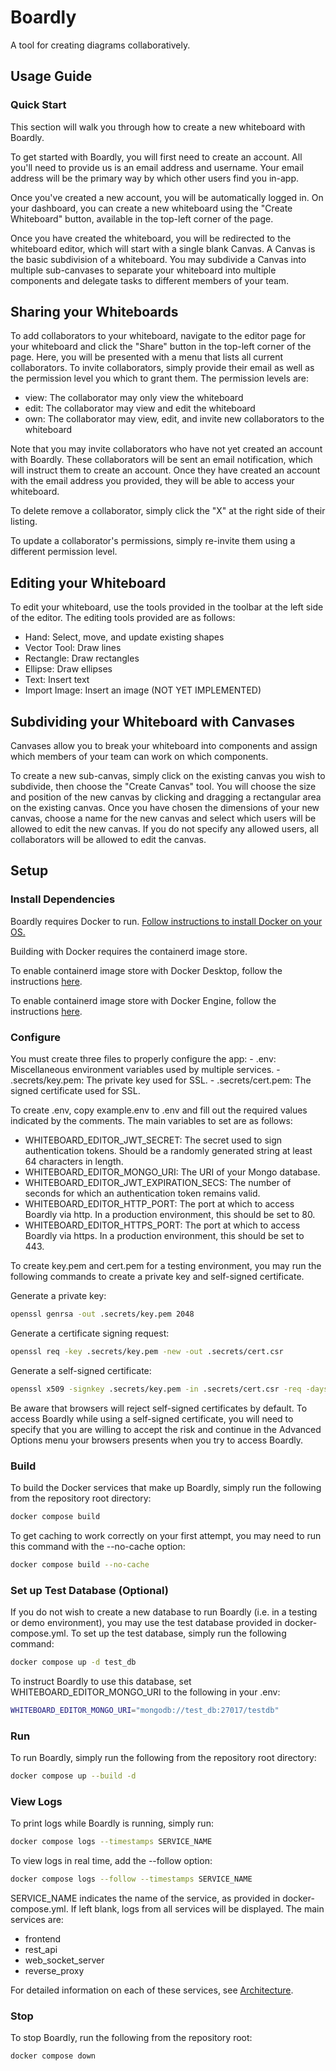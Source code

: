 # Boardly

A tool for creating diagrams collaboratively.

## Usage Guide

### Quick Start

This section will walk you through how to create a new whiteboard with Boardly.

To get started with Boardly, you will first need to create an account. All
you'll need to provide us is an email address and username. Your email address
will be the primary way by which other users find you in-app.

Once you've created a new account, you will be automatically logged in. On your
dashboard, you can create a new whiteboard using the "Create Whiteboard" button,
available in the top-left corner of the page.

Once you have created the whiteboard, you will be redirected to the whiteboard
editor, which will start with a single blank Canvas. A Canvas is the basic
subdivision of a whiteboard. You may subdivide a Canvas into multiple
sub-canvases to separate your whiteboard into multiple components and delegate
tasks to different members of your team.

## Sharing your Whiteboards

To add collaborators to your whiteboard, navigate to the editor page for your
whiteboard and click the "Share" button in the top-left corner of the page.
Here, you will be presented with a menu that lists all current collaborators. To
invite collaborators, simply provide their email as well as the permission level
you which to grant them. The permission levels are:

- view: The collaborator may only view the whiteboard
- edit: The collaborator may view and edit the whiteboard
- own: The collaborator may view, edit, and invite new collaborators to the
whiteboard

Note that you may invite collaborators who have not yet created an account with
Boardly. These collaborators will be sent an email notification, which will
instruct them to create an account. Once they have created an account with the
email address you provided, they will be able to access your whiteboard.

To delete remove a collaborator, simply click the "X" at the right side of their
listing.

To update a collaborator's permissions, simply re-invite them using a different
permission level.

## Editing your Whiteboard

To edit your whiteboard, use the tools provided in the toolbar at the left side
of the editor. The editing tools provided are as follows:

- Hand: Select, move, and update existing shapes
- Vector Tool: Draw lines
- Rectangle: Draw rectangles
- Ellipse: Draw ellipses
- Text: Insert text
- Import Image: Insert an image (NOT YET IMPLEMENTED)

## Subdividing your Whiteboard with Canvases

Canvases allow you to break your whiteboard into components and assign which
members of your team can work on which components.

To create a new sub-canvas, simply click on the existing canvas you wish to
subdivide, then choose the "Create Canvas" tool. You will choose the size and
position of the new canvas by clicking and dragging a rectangular area on the
existing canvas. Once you have chosen the dimensions of your new canvas, choose
a name for the new canvas and select which users will be allowed to edit the new
canvas. If you do not specify any allowed users, all collaborators will be
allowed to edit the canvas.

## Setup

### Install Dependencies

Boardly requires Docker to run. [Follow instructions to install
Docker on your OS.](https://docs.docker.com/desktop/)

Building with Docker requires the containerd image store.

To enable containerd image store with Docker Desktop, follow the instructions
[here](https://docs.docker.com/desktop/features/containerd/).

To enable containerd image store with Docker Engine, follow the instructions
[here](https://docs.docker.com/engine/storage/containerd/#enable-containerd-image-store-on-docker-engine).

### Configure

You must create three files to properly configure the app:
    - .env: Miscellaneous environment variables used by multiple services.
    - .secrets/key.pem: The private key used for SSL.
    - .secrets/cert.pem: The signed certificate used for SSL.

To create .env, copy example.env to .env and fill out the required values
indicated by the comments. The main variables to set are as follows:

- WHITEBOARD\_EDITOR\_JWT\_SECRET: The secret used to sign authentication tokens.
Should be a randomly generated string at least 64 characters in length.
- WHITEBOARD\_EDITOR\_MONGO\_URI: The URI of your Mongo database.
- WHITEBOARD\_EDITOR\_JWT\_EXPIRATION\_SECS: The number of seconds for which an
authentication token remains valid.
- WHITEBOARD\_EDITOR\_HTTP\_PORT: The port at which to access Boardly via http. In
a production environment, this should be set to 80.
- WHITEBOARD\_EDITOR\_HTTPS\_PORT: The port at which to access Boardly via https.
In a production environment, this should be set to 443.

To create key.pem and cert.pem for a testing environment, you may run the
following commands to create a private key and self-signed certificate.

Generate a private key:
``` bash
openssl genrsa -out .secrets/key.pem 2048
```

Generate a certificate signing request:
``` bash
openssl req -key .secrets/key.pem -new -out .secrets/cert.csr
```

Generate a self-signed certificate:
``` bash
openssl x509 -signkey .secrets/key.pem -in .secrets/cert.csr -req -days 10 -out .secrets/cert.pem
```

Be aware that browsers will reject self-signed certificates by default. To
access Boardly while using a self-signed certificate, you will need to specify
that you are willing to accept the risk and continue in the Advanced Options
menu your browsers presents when you try to access Boardly.

### Build

To build the Docker services that make up Boardly, simply run the
following from the repository root directory:

``` bash
docker compose build
```

To get caching to work correctly on your first attempt, you may need to run this
command with the --no-cache option:

``` bash
docker compose build --no-cache
```

### Set up Test Database (Optional)

If you do not wish to create a new database to run Boardly (i.e. in a testing or
demo environment), you may use the test database provided in docker-compose.yml.
To set up the test database, simply run the following command:

``` bash
docker compose up -d test_db
```

To instruct Boardly to use this database, set WHITEBOARD\_EDITOR\_MONGO\_URI to
the following in your .env:

``` bash
WHITEBOARD_EDITOR_MONGO_URI="mongodb://test_db:27017/testdb"
```

### Run

To run Boardly, simply run the following from the repository root
directory:

``` bash
docker compose up --build -d
```

### View Logs

To print logs while Boardly is running, simply run:

``` bash
docker compose logs --timestamps SERVICE_NAME
```

To view logs in real time, add the --follow option:

``` bash
docker compose logs --follow --timestamps SERVICE_NAME
```

SERVICE\_NAME indicates the name of the service, as provided in
docker-compose.yml. If left blank, logs from all services will be displayed. The
main services are:

- frontend
- rest\_api
- web\_socket\_server
- reverse\_proxy

For detailed information on each of these services, see [Architecture](#Architecture).

### Stop

To stop Boardly, run the following from the repository root:

``` bash
docker compose down
```
